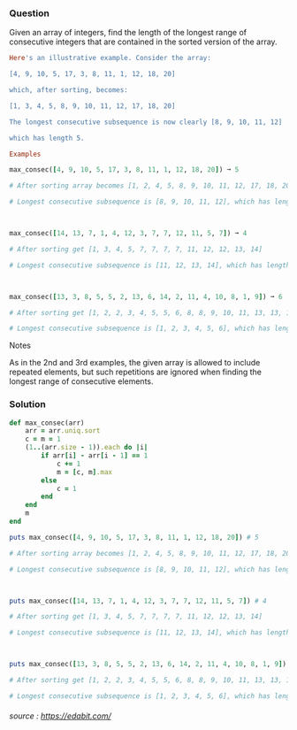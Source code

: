 ### Question

Given an array of integers, find the length of the longest range of consecutive integers that are contained in the sorted version of the array.

```ruby
Here's an illustrative example. Consider the array:

[4, 9, 10, 5, 17, 3, 8, 11, 1, 12, 18, 20]

which, after sorting, becomes:

[1, 3, 4, 5, 8, 9, 10, 11, 12, 17, 18, 20]

The longest consecutive subsequence is now clearly [8, 9, 10, 11, 12]

which has length 5.
```
```ruby
Examples

max_consec([4, 9, 10, 5, 17, 3, 8, 11, 1, 12, 18, 20]) ➞ 5

# After sorting array becomes [1, 2, 4, 5, 8, 9, 10, 11, 12, 17, 18, 20]

# Longest consecutive subsequence is [8, 9, 10, 11, 12], which has length 5



max_consec([14, 13, 7, 1, 4, 12, 3, 7, 7, 12, 11, 5, 7]) ➞ 4

# After sorting get [1, 3, 4, 5, 7, 7, 7, 7, 11, 12, 12, 13, 14]

# Longest consecutive subsequence is [11, 12, 13, 14], which has length 4



max_consec([13, 3, 8, 5, 5, 2, 13, 6, 14, 2, 11, 4, 10, 8, 1, 9]) ➞ 6

# After sorting get [1, 2, 2, 3, 4, 5, 5, 6, 8, 8, 9, 10, 11, 13, 13, 14]

# Longest consecutive subsequence is [1, 2, 3, 4, 5, 6], which has length 6
```
Notes

As in the 2nd and 3rd examples, the given array is allowed to include repeated elements, but such repetitions are ignored when finding the longest range of consecutive elements.

### Solution
```ruby
def max_consec(arr)
	arr = arr.uniq.sort
	c = m = 1
	(1..(arr.size - 1)).each do |i|
		if arr[i] - arr[i - 1] == 1
			c += 1
			m = [c, m].max
		else
			c = 1
		end
	end
	m
end

puts max_consec([4, 9, 10, 5, 17, 3, 8, 11, 1, 12, 18, 20]) # 5

# After sorting array becomes [1, 2, 4, 5, 8, 9, 10, 11, 12, 17, 18, 20]

# Longest consecutive subsequence is [8, 9, 10, 11, 12], which has length 5



puts max_consec([14, 13, 7, 1, 4, 12, 3, 7, 7, 12, 11, 5, 7]) # 4

# After sorting get [1, 3, 4, 5, 7, 7, 7, 7, 11, 12, 12, 13, 14]

# Longest consecutive subsequence is [11, 12, 13, 14], which has length 4



puts max_consec([13, 3, 8, 5, 5, 2, 13, 6, 14, 2, 11, 4, 10, 8, 1, 9]) # 6

# After sorting get [1, 2, 2, 3, 4, 5, 5, 6, 8, 8, 9, 10, 11, 13, 13, 14]

# Longest consecutive subsequence is [1, 2, 3, 4, 5, 6], which has length 6
```

###### source : https://edabit.com/